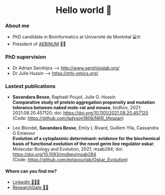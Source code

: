 
<h1 align="center">Hello world 👋</h1>

### About me

- PhD candidate in Bioinformatics at Université de Montréal 💻🤓 
- President of <a href='http://www.aebinum.umontreal.ca/'>AEBINUM</a> 👩‍🎓 


### PhD supervision

- Dr Adrian Serohijos --> http://www.serohijoslab.org/
- Dr Julie Hussin --> https://mhi-omics.org/


### Lastest publications

- **Savandara Besse**, Raphaël Poujol, Julie G. Hussin <br> 
__Comparative study of protein aggregation propensity and mutation tolerance between naked mole-rat and mouse__, bioRxiv, 2021; 2021.08.20.457120; doi: https://doi.org/10.1101/2021.08.20.457120 
<br> (Code: https://github.com/ladyson1806/NKR_lifespan)

- Leo Blondel, **Savandara Besse**, Emily L Rivard, Guillem Ylla, Cassandra G Extavour <br>
__Evolution of a cytoplasmic determinant: evidence for the biochemical basis of functional evolution of the novel germ line regulator oskar__, Molecular Biology and Evolution, 2021; msab284; doi: https://doi.org/10.1093/molbev/msab284 
<br> (Code: https://github.com/extavourlab/Oskar_Evolution)


#### Where can you find me?
- <a href='https://www.linkedin.com/in/savandara-besse'>LinkedIn 👨🏽‍💻</a>
- <a href='https://www.researchgate.net/profile/Savandara-Besse'>ResearchGate 👩‍🔬</a>
